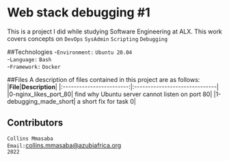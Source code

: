 # Web stack debugging #1
This is a project I did while studying Software Engineering at ALX. This work covers concepts on `DevOps` `SysAdmin` `Scripting` `Debugging`<br/>

##Technologies
-`Environment:` `Ubuntu 20.04`<br/>
-`Language:` `Bash`<br/>
-`Framework:` `Docker`<br/>

##Files
A description of files contained in this project are as follows:<br/>
|**File**|**Description**|
|:------------------------:|:------------------------------|
|0-nginx_likes_port_80| find why Ubuntu server cannot listen on port 80|
|1-debugging_made_short| a short fix for task 0|

## Contributors
`Collins Mmasaba`<br/>
`Email:`<collins.mmasaba@azubiafrica.org><br/>
`2022`
